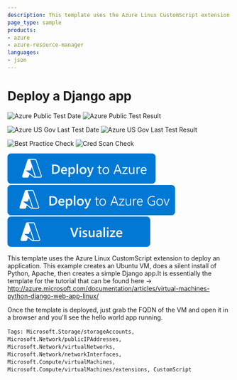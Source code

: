```yaml
---
description: This template uses the Azure Linux CustomScript extension to deploy an application. This example creates an Ubuntu VM, does a silent install of Python, Django and Apache, then creates a simple Django app
page_type: sample
products:
- azure
- azure-resource-manager
languages:
- json
---
```

# Deploy a Django app

![Azure Public Test Date](https://azurequickstartsservice.blob.core.windows.net/badges/application-workloads/django/django-app/PublicLastTestDate.svg)
![Azure Public Test Result](https://azurequickstartsservice.blob.core.windows.net/badges/application-workloads/django/django-app/PublicDeployment.svg)

![Azure US Gov Last Test Date](https://azurequickstartsservice.blob.core.windows.net/badges/application-workloads/django/django-app/FairfaxLastTestDate.svg)
![Azure US Gov Last Test Result](https://azurequickstartsservice.blob.core.windows.net/badges/application-workloads/django/django-app/FairfaxDeployment.svg)

![Best Practice Check](https://azurequickstartsservice.blob.core.windows.net/badges/application-workloads/django/django-app/BestPracticeResult.svg)
![Cred Scan Check](https://azurequickstartsservice.blob.core.windows.net/badges/application-workloads/django/django-app/CredScanResult.svg)

[![Deploy To Azure](https://raw.githubusercontent.com/Azure/azure-quickstart-templates/master/1-CONTRIBUTION-GUIDE/images/deploytoazure.svg?sanitize=true)](https://portal.azure.com/#create/Microsoft.Template/uri/https%3A%2F%2Fraw.githubusercontent.com%2FAzure%2Fazure-quickstart-templates%2Fmaster%2Fapplication-workloads%2Fdjango%2Fdjango-app%2Fazuredeploy.json)
[![Deploy To Azure US Gov](https://raw.githubusercontent.com/Azure/azure-quickstart-templates/master/1-CONTRIBUTION-GUIDE/images/deploytoazuregov.svg?sanitize=true)](https://portal.azure.us/#create/Microsoft.Template/uri/https%3A%2F%2Fraw.githubusercontent.com%2FAzure%2Fazure-quickstart-templates%2Fmaster%2Fapplication-workloads%2Fdjango%2Fdjango-app%2Fazuredeploy.json)
[![Visualize](https://raw.githubusercontent.com/Azure/azure-quickstart-templates/master/1-CONTRIBUTION-GUIDE/images/visualizebutton.svg?sanitize=true)](http://armviz.io/#/?load=https%3A%2F%2Fraw.githubusercontent.com%2FAzure%2Fazure-quickstart-templates%2Fmaster%2Fapplication-workloads%2Fdjango%2Fdjango-app%2Fazuredeploy.json)

This template uses the Azure Linux CustomScript extension to deploy an application. This example creates an Ubuntu VM, does a silent install of Python, Apache, then creates a simple Django app.It is essentially the template for the tutorial that can be found here -> http://azure.microsoft.com/documentation/articles/virtual-machines-python-django-web-app-linux/

Once the template is deployed, just grab the FQDN of the VM and open it in a browser and you'll see the hello world app running.

`Tags: Microsoft.Storage/storageAccounts, Microsoft.Network/publicIPAddresses, Microsoft.Network/virtualNetworks, Microsoft.Network/networkInterfaces, Microsoft.Compute/virtualMachines, Microsoft.Compute/virtualMachines/extensions, CustomScript`
